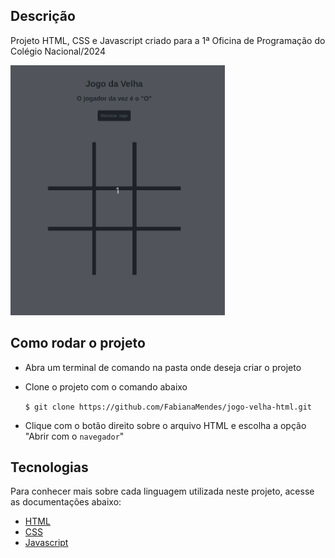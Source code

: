 ## Descrição

Projeto HTML, CSS e Javascript criado para a 1ª Oficina de Programação do Colégio Nacional/2024

<img alt="gif" src="jogo-velha.gif" height="400px">

## Como rodar o projeto

- Abra um terminal de comando na pasta onde deseja criar o projeto
- Clone o projeto com o comando abaixo

  `$ git clone https://github.com/FabianaMendes/jogo-velha-html.git`

- Clique com o botão direito sobre o arquivo HTML e escolha a opção "Abrir com o `navegador`"


## Tecnologias

Para conhecer mais sobre cada linguagem utilizada neste projeto, acesse as documentações abaixo:
- [HTML](https://www.w3schools.com/html/)
- [CSS](https://www.w3schools.com/css/)
- [Javascript](https://www.w3schools.com/js/)
